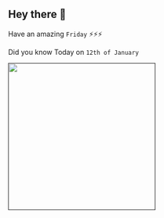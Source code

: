 ## Hey there 👋
Have an amazing `Friday` ⚡⚡⚡

Did you know Today on `12th of January`
 
 [<img src="" width="300" />]() 
 ```

```
